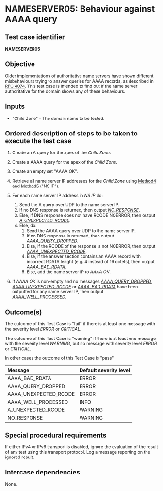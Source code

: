 # NAMESERVER05: Behaviour against AAAA query

## Test case identifier
**NAMESERVER05**

## Objective

Older implementations of authoritative name servers have shown different
misbehaviours trying to answer queries for AAAA records, as described in
[RFC 4074]. This test case is intended to find out if the name server
authoritative for the domain shows any of these behaviours.


## Inputs

* "Child Zone" - The domain name to be tested.


## Ordered description of steps to be taken to execute the test case

1. Create an A query for the apex of the *Child Zone*.

2. Create a AAAA query for the apex of the *Child Zone*.

3. Create an empty set "AAAA OK".

4. Retrieve all name server IP addresses for the
   *Child Zone* using [Method4] and [Method5] ("NS IP").

5. For each name server IP address in *NS IP* do:

   1. Send the A query over UDP to the name server IP.
   2. If no DNS response is returned, then output *[NO_RESPONSE]*.
   3. Else, if DNS response does not have RCODE NOERROR, then output 
      *[A_UNEXPECTED_RCODE]*.
   4. Else, do:
      1. Send the AAAA query over UDP to the name server IP.
      2. If no DNS response is returned, then output *[AAAA_QUERY_DROPPED]*.
      3. Else, if the RCODE of the response is not NOERROR, then output
         *[AAAA_UNEXPECTED_RCODE]*.
      4. Else, if the answer section contains an AAAA record with incorrect
         RDATA lenght (e.g. 4 instead of 16 octets), then output
         *[AAAA_BAD_RDATA]*.
      5. Else, add the name server IP to *AAAA OK*.

6. If *AAAA OK* is non-empty and no messages *[AAAA_QUERY_DROPPED]*,
   *[AAAA_UNEXPECTED_RCODE]* or *[AAAA_BAD_RDATA]* have been outputted for any
   name server IP, then output *[AAAA_WELL_PROCESSED]*.


## Outcome(s)

The outcome of this Test Case is "fail" if there is at least one message
with the severity level *ERROR* or *CRITICAL*.

The outcome of this Test Case is "warning" if there is at least one message
with the severity level *WARNING*, but no message with severity level
*ERROR* or *CRITICAL*.

In other cases the outcome of this Test Case is "pass".

Message                       | Default severity level
:-----------------------------|:-----------------------------------
AAAA_BAD_RDATA                | ERROR
AAAA_QUERY_DROPPED            | ERROR
AAAA_UNEXPECTED_RCODE         | ERROR
AAAA_WELL_PROCESSED           | INFO
A_UNEXPECTED_RCODE            | WARNING
NO_RESPONSE                   | WARNING


## Special procedural requirements

If either IPv4 or IPv6 transport is disabled, ignore the evaluation of the
result of any test using this transport protocol. Log a message reporting
on the ignored result.


## Intercase dependencies

None.


[AAAA_BAD_RDATA]:        #outcomes
[AAAA_QUERY_DROPPED]:    #outcomes
[AAAA_UNEXPECTED_RCODE]: #outcomes
[AAAA_WELL_PROCESSED]:   #outcomes
[A_UNEXPECTED_RCODE]:    #outcomes
[Method4]:               ../Methods.md#method-4-obtain-glue-address-records-from-parent
[Method5]:               ../Methods.md#method-5-obtain-the-name-server-address-records-from-child
[NO_RESPONSE]:           #outcomes
[RFC 4074]:              https://tools.ietf.org/html/rfc4074




